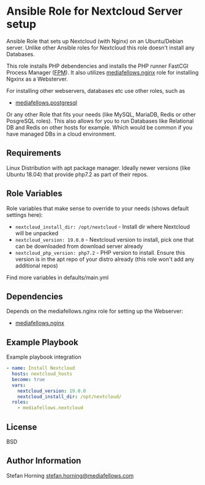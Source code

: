 # Ansible Role for Nextcloud Server setup

Ansible Role that sets up Nextcloud (with Nginx) on an Ubuntu/Debian server. Unlike other Ansible roles for Nextcloud this role doesn't install any Databases.

This role installs PHP debendencies and  installs the PHP runner FastCGI Process Manager ([FPM](https://www.php.net/manual/de/install.fpm.php)).
It also utilizes [mediafellows.nginx](https://github.com/mediafellows/ansible-role-nginx) role for installing Ngxinx as a Websterver.

For installing other webservers, databases etc use other roles, such as
- [mediafellows.postgresql](https://github.com/mediafellows/ansible-role-postgresql)

Or any other Role that fits your needs (like MySQL, MariaDB, Redis or other PosgreSQL roles).
This also allows for you to run Databases like Relational DB and Redis on other hosts for example. Which would be common if you have managed DBs in a cloud environment.

## Requirements

Linux Distribution with apt package manager. Ideally newer versions (like Ubuntu 18.04) that provide php7.2 as part of their repos.

## Role Variables

Role variables that make sense to override to your needs (shows default settings here):

- `nextcloud_install_dir: /opt/nextcloud` - Install dir where Nextcloud will be unpacked
- `nextcloud_version: 19.0.0` - Nextcloud version to install, pick one that can be downloaded from download server already
- `nextcloud_php_version: php7.2` - PHP version to install. Ensure this version is in the apt repo of your distro already (this role won't add any additional repos)

Find more variables in defaults/main.yml

## Dependencies

Depends on the mediafellows.nginx role for setting up the Webserver:

- [mediafellows.nginx](https://github.com/mediafellows/ansible-role-nginx)

## Example Playbook

Example playbook integration

```yaml
- name: Install Nextcloud
  hosts: nextcloud_hosts
  become: true
  vars:
    nextcloud_version: 19.0.0
    nextcloud_install_dir: /opt/nextcloud/
  roles:
    - mediafellows.nextcloud
```

## License

BSD

## Author Information

Stefan Horning <stefan.horning@mediafellows.com>
